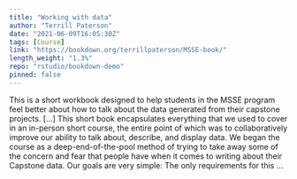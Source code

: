 ```yaml
---
title: "Working with data"
author: "Terrill Paterson"
date: "2021-06-09T16:05:30Z"
tags: [Course]
link: "https://bookdown.org/terrillpaterson/MSSE-book/"
length_weight: "1.3%"
repo: "rstudio/bookdown-demo"
pinned: false
---
```


This is a short workbook designed to help students in the MSSE program feel better about how to talk about the data generated from their capstone projects. [...] This short book encapsulates everything that we used to cover in an in-person short course, the entire point of which was to collaboratively improve our ability to talk about, describe, and display data. We began the course as a deep-end-of-the-pool method of trying to take away some of the concern and fear that people have when it comes to writing about their Capstone data. Our goals are very simple: The only requirements for this ...
